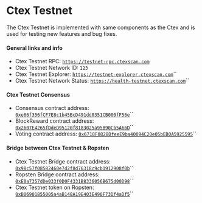 # Ctex Testnet

The Ctex Testnet is implemented with same components as the Ctex and is used for testing new features and bug fixes.

#### General links and info

* Ctex Testnet RPC: [`https://testnet-rpc.ctexscan.com`](https://testnet-rpc.ctexscan.com)
* Ctex Testnet Network ID: `123`
* Ctex Testnet Explorer: [`https://testnet-explorer.ctexscan.com`](https://testnet-explorer.ctexscan.com)\`\`
* Ctex Testnet Network Status: [`https://health-testnet.ctexscan.com`](https://health-testnet.ctexscan.com)\`\`

#### Ctex Testnet Consensus

* Consensus contract address: [`0xe66f356fCF7E8c1b45BcD491dd0351CB000fF56e`](https://testnet-explorer.ctexscan.com/address/0xe66f356fCF7E8c1b45BcD491dd0351CB000fF56e)\`\`
* BlockReward contract address: [`0x2607E4265fDdeD95120f8183025a95B90Cb5A66D`](https://testnet-explorer.ctexscan.com/address/0x2607E4265fDdeD95120f8183025a95B90Cb5A66D)\`\`
* Voting contract address: [`0x6718F0828DfeeE9ba40094C20e05bEB0A5925595`](https://testnet-explorer.ctexscan.com/address/0x6718F0828DfeeE9ba40094C20e05bEB0A5925595)\`\`

#### Bridge between Ctex Testnet & Ropsten

* Ctex Testnet Bridge contract address: [`0x98c57f08582460e7d2f8d76318c9cb1912908f0b`](https://testnet-explorer.ctexscan.com/address/0x98c57f08582460e7d2f8d76318c9cb1912908f0b)\`\`
* Ropsten Bridge contract address: [`0xE0a7357dDe033f0D0F4331B8336056B675d00D98`](https://ropsten.etherscan.io/address/0xe0a7357dde033f0d0f4331b8336056b675d00d98)\`\`
* Ctex Testnet token on Ropsten: [`0xB06901855005a4aB148A19E403E490F73Df4aDf5`](https://ropsten.etherscan.io/token/0xb06901855005a4ab148a19e403e490f73df4adf5)\`\`

